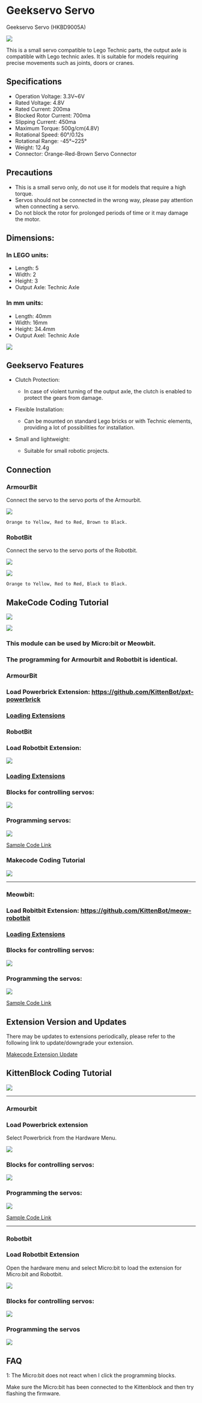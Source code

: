 # Geekservo Servo

Geekservo Servo (HKBD9005A)

![](./images/13_04.png)

This is a small servo compatible to Lego Technic parts, the output axle is compatible with Lego technic axles. It is suitable for models requiring precise movements such as joints, doors or cranes.

## Specifications

- Operation Voltage: 3.3V~6V
- Rated Voltage: 4.8V
- Rated Current: 200ma
- Blocked Rotor Current: 700ma
- Slipping Current: 450ma
- Maximum Torque: 500g/cm(4.8V)
- Rotational Speed: 60°/0.12s
- Rotational Range: -45°~225°
- Weight: 12.4g
- Connector: Orange-Red-Brown Servo Connector
    
## Precautions

- This is a small servo only, do not use it for models that require a high torque.
- Servos should not be connected in the wrong way, please pay attention when connecting a servo.
- Do not block the rotor for prolonged periods of time or it may damage the motor.

## Dimensions:

### In LEGO units:

- Length: 5
- Width: 2
- Height: 3
- Output Axle: Technic Axle

### In mm units:

- Length: 40mm
- Width: 16mm
- Height: 34.4mm
- Output Axel: Technic Axle

![](./images/13_03.png)

## Geekservo Features

- Clutch Protection:
    - In case of violent turning of the output axle, the clutch is enabled to protect the gears from damage.

- Flexible Installation:
    - Can be mounted on standard Lego bricks or with Technic elements, providing a lot of possibilities for installation.

- Small and lightweight:
    - Suitable for small robotic projects.

## Connection

### ArmourBit

Connect the servo to the servo ports of the Armourbit.

![](./kbimages/servo_wire.png)

    Orange to Yellow, Red to Red, Brown to Black.
    
### RobotBit

Connect the servo to the servo ports of the Robotbit.

![](./images/servoConRB.jpg)

![](./images/2kservoConRB1.jpg)

    Orange to Yellow, Red to Red, Black to Black.

## MakeCode Coding Tutorial

![](../functional_module/PWmodules/images/mcbanner.png)

![](../meowbit/images/acbanner1.png)

### This module can be used by Micro:bit or Meowbit.

### The programming for Armourbit and Robotbit is identical.

### ArmourBit

### Load Powerbrick Extension: https://github.com/KittenBot/pxt-powerbrick

### [Loading Extensions](../Makecode/powerBrickMC)

### RobotBit

### Load Robotbit Extension:

![](./images/robotbitExtension1.png)

### [Loading Extensions](../Makecode/powerBrickMC)

### Blocks for controlling servos:

![](./images/servoblocks.png)

### Programming servos:

![](./images/servo1.png)

[Sample Code Link](https://makecode.microbit.org/_APuPfVUHtMpe)

### Makecode Coding Tutorial

[![](./images/geekservotut.png)](https://www.youtube.com/watch?v=gUR2DbgVTCQ)

---

### Meowbit:

### Load Robitbit Extension: https://github.com/KittenBot/meow-robotbit

### [Loading Extensions](../Makecode/powerBrickMC)

### Blocks for controlling servos:

![](../motors/images/servoblocks_meow1.png)

### Programming the servos:

![](../motors/images/servocode_meow1.png)

[Sample Code Link](https://makecode.com/_WrrEcRhMm0o4)

## Extension Version and Updates

There may be updates to extensions periodically, please refer to the following link to update/downgrade your extension.

[Makecode Extension Update](../Makecode/makecode_extensionUpdate)

## KittenBlock Coding Tutorial

![](./images/kbbanner.png)

---

### Armourbit

### Load Powerbrick extension

Select Powerbrick from the Hardware Menu.

![](./kbimages/addextension.png)

### Blocks for controlling servos:

![](./kbimages/kbservoblocks1.png)

### Programming the servos:

![](./kbimages/kbservo1.png)

[Sample Code Link](https://bit.ly/PowerbrickM12_01sb3)

---

### Robotbit

### Load Robotbit Extension

Open the hardware menu and select Micro:bit to load the extension for Micro:bit and Robotbit.

![](./images/addRB1.png)

### Blocks for controlling servos:

![](./kbimages/rbservoblocks1.png)

### Programming the servos

![](./kbimages/rbservocode1.png)

## FAQ

1: The Micro:bit does not react when I click the programming blocks.

Make sure the Micro:bit has been connected to the Kittenblock and then try flashing the firmware.
